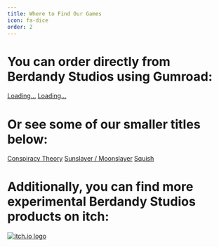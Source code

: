```yaml
---
title: Where to Find Our Games
icon: fa-dice
order: 2
---
```


# You can order directly from Berdandy Studios using Gumroad:

<script src="https://gumroad.com/js/gumroad-embed.js"></script>
<div style="display:inline-block;">
  <div class="gumroad-product-embed" data-gumroad-product-id="micdrop"><a href="https://gumroad.com/l/micdrop">Loading...</a></div>
</div>
<div style="display:inline-block;">
  <div class="gumroad-product-embed" data-gumroad-product-id="pitchfest"><a href="https://gumroad.com/l/pitchfest">Loading...</a></div>
</div>

# Or see some of our smaller titles below:

<script src="https://gumroad.com/js/gumroad.js"></script>
<a class="gumroad-button" href="https://gum.co/conspiracy-theory" target="_blank">Conspiracy Theory</a>
<a class="gumroad-button" href="https://gum.co/ayXYp" target="_blank">Sunslayer / Moonslayer</a>
<a class="gumroad-button" href="https://gum.co/XcCZf" target="_blank">Squish</a>

# Additionally, you can find more experimental Berdandy Studios products on itch:

[![itch.io logo](assets/images/itchio_logo.png)](https://berdandy.itch.io)

